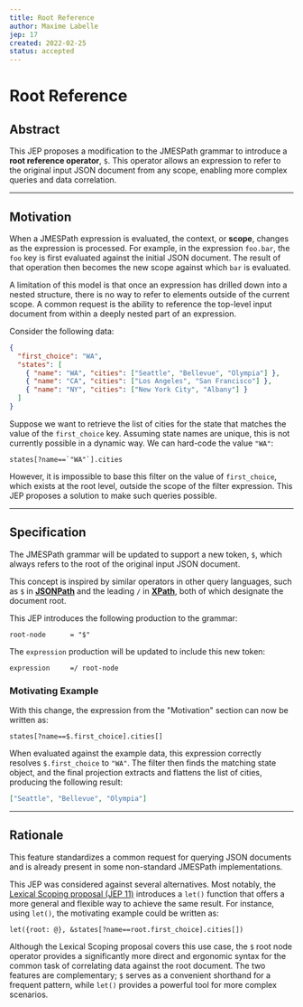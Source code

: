 ```yaml
---
title: Root Reference
author: Maxime Labelle
jep: 17
created: 2022-02-25
status: accepted
---
```


# Root Reference

## Abstract

This JEP proposes a modification to the JMESPath grammar to introduce a **root
reference operator**, `$`. This operator allows an expression to refer to the
original input JSON document from any scope, enabling more complex queries and
data correlation.

---

## Motivation

When a JMESPath expression is evaluated, the context, or **scope**, changes as
the expression is processed. For example, in the expression `foo.bar`, the `foo`
key is first evaluated against the initial JSON document. The result of that
operation then becomes the new scope against which `bar` is evaluated.

A limitation of this model is that once an expression has drilled down into a
nested structure, there is no way to refer to elements outside of the current
scope. A common request is the ability to reference the top-level input document
from within a deeply nested part of an expression.

Consider the following data:

```json
{
  "first_choice": "WA",
  "states": [
    { "name": "WA", "cities": ["Seattle", "Bellevue", "Olympia"] },
    { "name": "CA", "cities": ["Los Angeles", "San Francisco"] },
    { "name": "NY", "cities": ["New York City", "Albany"] }
  ]
}
```

Suppose we want to retrieve the list of cities for the state that matches the
value of the `first_choice` key. Assuming state names are unique, this is not
currently possible in a dynamic way. We can hard-code the value `"WA"`:

```jmespath
states[?name==`"WA"`].cities
```

However, it is impossible to base this filter on the value of `first_choice`,
which exists at the root level, outside the scope of the filter expression. This
JEP proposes a solution to make such queries possible.

---

## Specification

The JMESPath grammar will be updated to support a new token, `$`, which always
refers to the root of the original input JSON document.

This concept is inspired by similar operators in other query languages, such as
`$` in **[JSONPath](https://goessner.net/articles/JsonPath/)** and the leading
`/` in **[XPath](https://www.w3.org/TR/1999/REC-xpath-19991116)**, both of which
designate the document root.

This JEP introduces the following production to the grammar:

```abnf
root-node      = "$"
```

The `expression` production will be updated to include this new token:

```abnf
expression     =/ root-node
```

### Motivating Example

With this change, the expression from the "Motivation" section can now be
written as:

```jmespath
states[?name==$.first_choice].cities[]
```

When evaluated against the example data, this expression correctly resolves
`$.first_choice` to `"WA"`. The filter then finds the matching state object, and
the final projection extracts and flattens the list of cities, producing the
following result:

```json
["Seattle", "Bellevue", "Olympia"]
```

---

## Rationale

This feature standardizes a common request for querying JSON documents and is
already present in some non-standard JMESPath implementations.

This JEP was considered against several alternatives. Most notably, the
[Lexical Scoping proposal (JEP 11)](https://www.google.com/search?q=./jep-011-let-function.md)
introduces a `let()` function that offers a more general and flexible way to
achieve the same result. For instance, using `let()`, the motivating example
could be written as:

```jmespath
let({root: @}, &states[?name==root.first_choice].cities[])
```

Although the Lexical Scoping proposal covers this use case, the `$` root node
operator provides a significantly more direct and ergonomic syntax for the
common task of correlating data against the root document. The two features are
complementary; `$` serves as a convenient shorthand for a frequent pattern,
while `let()` provides a powerful tool for more complex scenarios.
